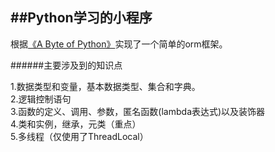 ##Python学习的小程序
------------------

根据[《A Byte of Python》](http://www.swaroopch.com/notes/python)实现了一个简单的orm框架。

######主要涉及到的知识点

1.数据类型和变量，基本数据类型、集合和字典。  
2.逻辑控制语句  
3.函数的定义、调用、参数，匿名函数(lambda表达式)以及装饰器  
4.类和实例，继承，元类（重点）  
5.多线程（仅使用了ThreadLocal）  